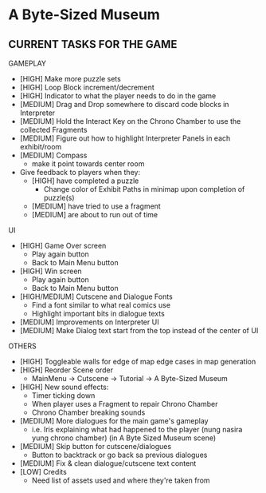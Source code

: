 # A Byte-Sized Museum

## CURRENT TASKS FOR THE GAME

GAMEPLAY
- [HIGH] Make more puzzle sets
- [HIGH] Loop Block increment/decrement
- [HIGH] Indicator to what the player needs to do in the game
- [MEDIUM] Drag and Drop somewhere to discard code blocks in Interpreter
- [MEDIUM] Hold the Interact Key on the Chrono Chamber to use the collected Fragments
- [MEDIUM] Figure out how to highlight Interpreter Panels in each exhibit/room
- [MEDIUM] Compass
   - make it point towards center room
- Give feedback to players when they:
   - [HIGH] have completed a puzzle
      - Change color of Exhibit Paths in minimap upon completion of puzzle(s)
   - [MEDIUM] have tried to use a fragment
   - [MEDIUM] are about to run out of time

UI
- [HIGH] Game Over screen
   - Play again button
   - Back to Main Menu button
- [HIGH] Win screen
   - Play again button
   - Back to Main Menu button
- [HIGH/MEDIUM] Cutscene and Dialogue Fonts
   - Find a font similar to what real comics use
   - Highlight important bits in dialogue texts
- [MEDIUM] Improvements on Interpreter UI
- [MEDIUM] Make Dialog text start from the top instead of the center of UI

OTHERS
- [HIGH] Toggleable walls for edge of map edge cases in map generation
- [HIGH] Reorder Scene order
   - MainMenu -> Cutscene -> Tutorial -> A Byte-Sized Museum
- [HIGH] New sound effects:
   - Timer ticking down
   - When player uses a Fragment to repair Chrono Chamber
   - Chrono Chamber breaking sounds
- [MEDIUM] More dialogues for the main game's gameplay
   - i.e. Iris explaining what had happened to the player (nung nasira yung chrono chamber) (in A Byte Sized Museum scene)
- [MEDIUM] Skip button for cutscene/dialogues
   - Button to backtrack or go back sa previous dialogues
- [MEDIUM] Fix & clean dialogue/cutscene text content
- [LOW] Credits
   - Need list of assets used and where they're taken from
